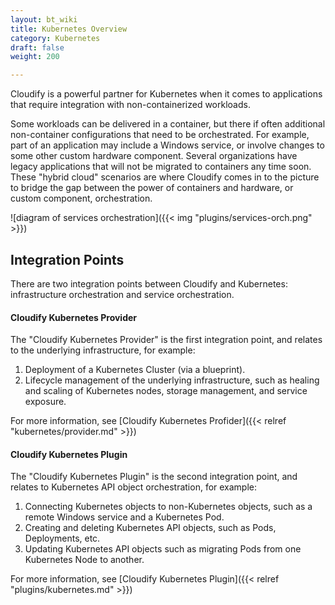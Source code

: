 ```yaml
---
layout: bt_wiki
title: Kubernetes Overview
category: Kubernetes
draft: false
weight: 200

---
```


Cloudify is a powerful partner for Kubernetes when it comes to applications that require integration with non-containerized workloads.

Some workloads can be delivered in a container, but there if often additional non-container configurations that need to be orchestrated. For example, part of an application may include a Windows service, or involve changes to some other custom hardware component. Several organizations have legacy applications that will not be migrated to containers any time soon. These "hybrid cloud" scenarios are where Cloudify comes in to the picture to bridge the gap between the power of containers and hardware, or custom component, orchestration.

![diagram of services orchestration]({{< img "plugins/services-orch.png" >}})


## Integration Points

There are two integration points between Cloudify and Kubernetes: infrastructure orchestration and service orchestration.


#### Cloudify Kubernetes Provider

The "Cloudify Kubernetes Provider" is the first integration point, and relates to the underlying infrastructure, for example:

1. Deployment of a Kubernetes Cluster (via a blueprint).
1. Lifecycle management of the underlying infrastructure, such as healing and scaling of Kubernetes nodes, storage management, and service exposure.

For more information, see [Cloudify Kubernetes Profider]({{< relref "kubernetes/provider.md" >}})


#### Cloudify Kubernetes Plugin

The "Cloudify Kubernetes Plugin" is the second integration point, and relates to Kubernetes API object orchestration, for example:

1. Connecting Kubernetes objects to non-Kubernetes objects, such as a remote Windows service and a Kubernetes Pod.
1. Creating and deleting Kubernetes API objects, such as Pods, Deployments, etc.
1. Updating Kubernetes API objects such as migrating Pods from one Kubernetes Node to another.

For more information, see [Cloudify Kubernetes Plugin]({{< relref "plugins/kubernetes.md" >}})
